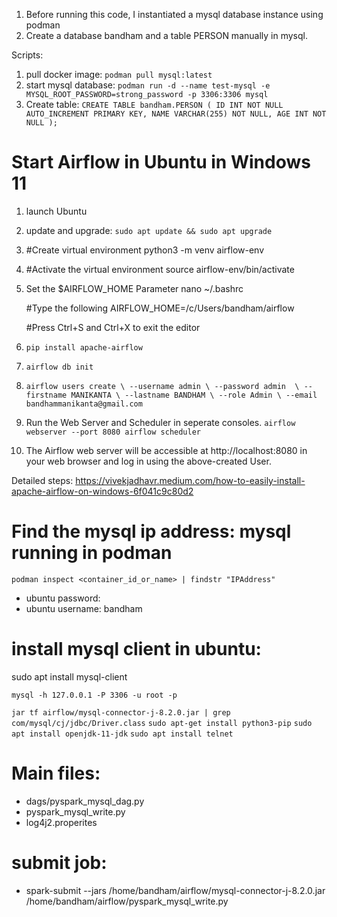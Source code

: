 1. Before running this code, I instantiated a mysql database instance using podman
2. Create a database bandham and a table PERSON manually in mysql.


Scripts:
1. pull docker image: `podman pull mysql:latest`
2. start mysql database: `podman run -d --name test-mysql -e MYSQL_ROOT_PASSWORD=strong_password -p 3306:3306 mysql`
3. Create table:
    `
    CREATE TABLE bandham.PERSON (
    ID INT NOT NULL AUTO_INCREMENT PRIMARY KEY,
    NAME VARCHAR(255) NOT NULL,
    AGE INT NOT NULL
    );
    `


# Start Airflow in Ubuntu in Windows 11
1. launch Ubuntu
2. update and upgrade: `sudo apt update && sudo apt upgrade`
3. #Create virtual environment
    python3 -m venv airflow-env

4. #Activate the virtual environment
    source airflow-env/bin/activate
5. Set the $AIRFLOW_HOME Parameter
    nano ~/.bashrc

    #Type the following
    AIRFLOW_HOME=/c/Users/bandham/airflow

    #Press Ctrl+S and Ctrl+X to exit the editor

6. `pip install apache-airflow`
7. `airflow db init`
8. `airflow users create \
    --username admin \
    --password admin  \
    --firstname MANIKANTA \
    --lastname BANDHAM \
    --role Admin \
    --email bandhammanikanta@gmail.com`

9. Run the Web Server and Scheduler in seperate consoles.
    `airflow webserver --port 8080
    airflow scheduler`
10. The Airflow web server will be accessible at http://localhost:8080 in your web browser and log in using the above-created User.

Detailed steps: https://vivekjadhavr.medium.com/how-to-easily-install-apache-airflow-on-windows-6f041c9c80d2


# Find the mysql ip address: mysql running in podman
`podman inspect <container_id_or_name> | findstr "IPAddress"`

- ubuntu password: <pin>
- ubuntu username: bandham

# install mysql client in ubuntu:
sudo apt install mysql-client

`mysql -h 127.0.0.1 -P 3306 -u root -p`


`jar tf airflow/mysql-connector-j-8.2.0.jar | grep com/mysql/cj/jdbc/Driver.class`
`sudo apt-get install python3-pip`
`sudo apt install openjdk-11-jdk`
`sudo apt install telnet`



# Main files:
- dags/pyspark_mysql_dag.py
- pyspark_mysql_write.py
- log4j2.properites


# submit job:
- spark-submit --jars /home/bandham/airflow/mysql-connector-j-8.2.0.jar /home/bandham/airflow/pyspark_mysql_write.py